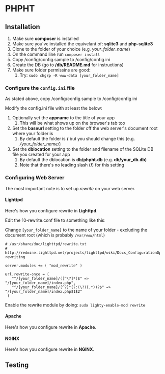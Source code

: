 # PHPHT

## Installation

 1. Make sure **composer** is installed
 1. Make sure you've installed the equivelant of: **sqlite3** and **php-sqlite3** 
 1. Clone to the folder of your choice (e.g. *your_folder_name*)
 1. On the command line run ```composer install```
 1. Copy /config/config.sample to /config/config.ini
 1. Create the DB (go to **/db/README.md** for instructions)
 1. Make sure folder permissins are good:
    1. Try: ```sudo chgrp -R www-data [your_folder_name]```

### Configure the ```config.ini``` file

As stated above, copy /config/config.sample to /config/config.ini

Modify the config.ini file with at least the below:

 1. Optionally set the **appname** to the title of your app 
    1. This will be what shows up on the browser's tab too
 1. Set the **baseurl** setting to the folder off the web server's document root where your folder is
    1. By default the folder is **/** but you should change this (e.g. */your_folder_name/*)
 1. Set the **dblocation** setting to the folder and filename of the SQLite DB file you created for your app
    1. By default the dblocation is **db/phpht.db** (e.g. **db/your_db.db**)
    1. Note that there's no leading slash (**/**) for this setting

### Configuring Web Server

The most important note is to set up *rewrite* on your web server.

#### Lighttpd

Here's how you configure rewrite in **Lighttpd**.

Edit the 10-rewrite.conf file to something like this:

Change ```[your_folder_name]``` to the name of your folder - excluding the document root (which is probably ```/var/www/html```)

```
# /usr/share/doc/lighttpd/rewrite.txt
# http://redmine.lighttpd.net/projects/lighttpd/wiki/Docs_ConfigurationOptions#mod_rewrite-rewriting

server.modules += ( "mod_rewrite" )

url.rewrite-once = (
   "^/[your_folder_name]/([^\?]*)$" => "/[your_folder_name]/index.php",
   "^/[your_folder_name]/[^?]*(?:(\?)(.*))?$" => "/[your_folder_name]/index.php$1$2"
 )
```

Enable the rewrite module by doing: ```sudo lighty-enable-mod rewrite```

#### Apache

Here's how you configure rewrite in **Apache**.

#### NGINX

Here's how you configure rewrite in **NGINX**.

## Testing

